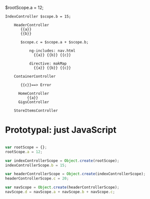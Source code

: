$rootScope.a = 12;
	
	IndexController $scope.b = 15;

		HeaderController
		   {{a}}
		   {{b}}
		   
		   $scope.c = $scope.a + $scope.b;
		   
			   ng-includes: nav.html
			     {{a}} {{b}} {{c}}
			     
			   directive: makMap
			     {{a}} {{b}} {{c}}
	
		ContainerController
		
		   {{c}}==> Error
		  
		  HomeController
		      {{a}}
		  GigsController
		
		StoreItemsController
		
		
		
# Prototypal: just JavaScript

```javascript

var rootScope = {};
rootScope.a = 12;

var indexControllerScope = Object.create(rootScope);
indexControllerScope.b = 15;

var headerControllerScope = Object.create(indexControllerScope);
headerControllerScope.c = 20;

var navScope = Object.create(headerControllerScope);
navScope.d = navScope.a + navScope.b + navScope.c;

```